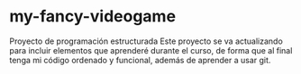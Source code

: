 # my-fancy-videogame
Proyecto de programación estructurada
Este proyecto se va actualizando para incluir elementos que aprenderé durante el curso, de forma que al final tenga mi código ordenado y funcional, además de aprender a usar git.